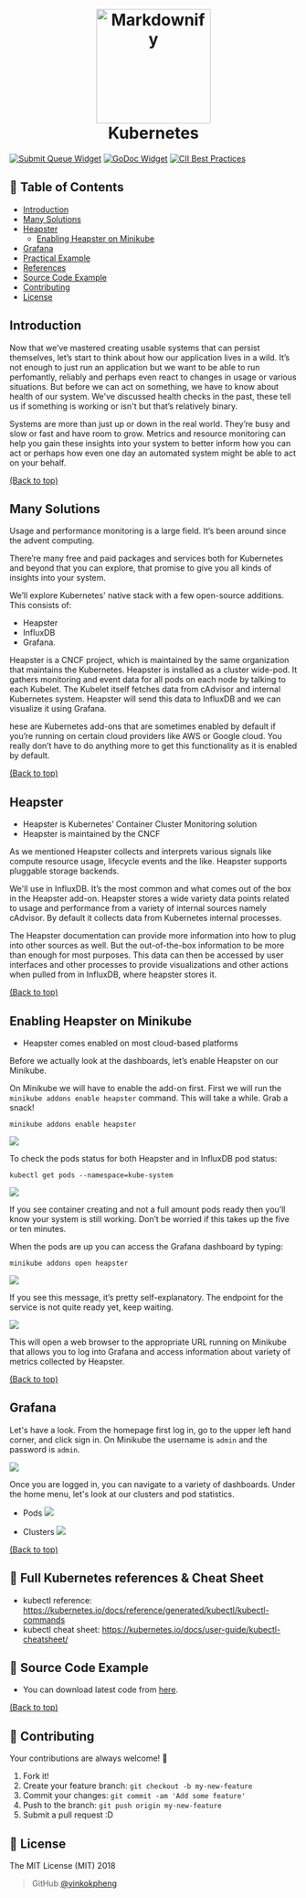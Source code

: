 <h1 align="center">
  <br>
  <a href="https://kubernetes.io/"><img src="https://avatars1.githubusercontent.com/u/13629408?s=400&v=4" alt="Markdownify" width="200"></a>
  <br>
  Kubernetes
  <br>
</h1>

[![Submit Queue Widget]][Submit Queue] [![GoDoc Widget]][GoDoc] [![CII Best Practices](https://bestpractices.coreinfrastructure.org/projects/569/badge)](https://bestpractices.coreinfrastructure.org/projects/569)

## 🚩 Table of Contents

- [Introduction](#introduction)
- [Many Solutions](#many-solutions)
- [Heapster](#heapster)
  - [Enabling Heapster on Minikube](#enabling-heapster-on-minikube)
- [Grafana](#grafana)
- [Practical Example](#practical-example)
- [References](#-full-kubernetes-references--cheat-sheet)
- [Source Code Example](#-source-code-example)
- [Contributing](#-contributing)
- [License](#-license)

## Introduction

Now that we’ve mastered creating usable systems that can persist themselves, let’s start to think about how our application lives in a wild. It’s not enough to just run an application but we want to be able to run perfomantly, reliably and perhaps even react to changes in usage or various situations. But before we can act on something, we have to know about health of our system. We've discussed health checks in the past, these tell us if something is working or isn't but that’s relatively binary.

Systems are more than just up or down in the real world. They’re busy and slow or fast and have room to grow. Metrics and resource monitoring can help you gain these insights into your system to better inform how you can act or perhaps how even one day an automated system might be able to act on your behalf.

[(Back to top)](#-table-of-contents)

## Many Solutions
Usage and performance monitoring is a large field. It’s been around since the advent computing.

There’re many free and paid packages and services both for Kubernetes and beyond that you can explore, that promise to give you all kinds of insights into your system.

We’ll explore Kubernetes' native stack with a few open-source additions. This consists of:
- Heapster
- InfluxDB
- Grafana.

Heapster is a CNCF project, which is maintained by the same organization that maintains the Kubernetes. Heapster is installed as a cluster wide-pod. It gathers monitoring and event data for all pods on each node by talking to each Kubelet. The Kubelet itself fetches data from cAdvisor and internal Kubernetes system. Heapster will send this data to InfluxDB and we can visualize it using Grafana.

hese are Kubernetes add-ons that are sometimes enabled by default if you’re running on certain cloud providers like AWS or Google cloud. You really don’t have to do anything more to get this functionality as it is enabled by default.

[(Back to top)](#-table-of-contents)

## Heapster

- Heapster is Kubernetes’ Container Cluster Monitoring solution
- Heapster is maintained by the CNCF

As we mentioned Heapster collects and interprets various signals like compute resource usage, lifecycle events and the like. Heapster supports pluggable storage backends.

We'll use in InfluxDB. It’s the most common and what comes out of the box in the Heapster add-on. Heapster stores a wide variety data points related to usage and performance from a variety of internal sources namely cAdvisor. By default it collects data from Kubernetes internal processes.

The Heapster documentation can provide more information into how to plug into other sources as well. But the out-of-the-box information to be more than enough for most purposes. This data can then be accessed by user interfaces and other processes to provide visualizations and other actions when pulled from in InfluxDB, where heapster stores it.

[(Back to top)](#-table-of-contents)

## Enabling Heapster on Minikube

- Heapster comes enabled on most cloud-based platforms

Before we actually look at the dashboards, let’s enable Heapster on our Minikube.

On Minikube we will have to enable the add-on first. First we will run the `minikube addons enable heapster` command. This will take a while. Grab a snack!

```
minikube addons enable heapster
```
![](assets/Advanced%20-%20Usage%20%26%20Resource%20Monitoring.assets/Advanced%20-%20Usage%20%26%20Resource%20Monitoring-10b256e5.png)

To check the pods status for both Heapster and in InfluxDB pod status:
```
kubectl get pods --namespace=kube-system
```
![](assets/Advanced%20-%20Usage%20%26%20Resource%20Monitoring.assets/Advanced%20-%20Usage%20%26%20Resource%20Monitoring-81dae139.png)

If you see container creating and not a full amount pods ready then you’ll know your system is still working. Don’t be worried if this takes up the five or ten minutes.

When the pods are up you can access the Grafana dashboard by typing:
```
minikube addons open heapster
```

![](assets/Advanced%20-%20Usage%20%26%20Resource%20Monitoring.assets/Advanced%20-%20Usage%20%26%20Resource%20Monitoring-cd63bc1b.png)

If you see this message, it’s pretty self-explanatory. The endpoint for the service is not quite ready yet, keep waiting.

![](assets/Advanced%20-%20Usage%20%26%20Resource%20Monitoring.assets/Advanced%20-%20Usage%20%26%20Resource%20Monitoring-d35622e6.png)

This will open a web browser to the appropriate URL running on Minikube that allows you to log into Grafana and access information about variety of metrics collected by Heapster.

[(Back to top)](#-table-of-contents)

## Grafana

Let's have a look. From the homepage first log in, go to the upper left hand corner, and click sign in. On Minikube the username is `admin` and the password is `admin`.

![](assets/Advanced%20-%20Usage%20%26%20Resource%20Monitoring.assets/Advanced%20-%20Usage%20%26%20Resource%20Monitoring-43c7ace7.png)


Once you are logged in, you can navigate to a variety of dashboards. Under the home menu, let's look at our clusters and pod statistics.

- Pods
![](assets/Advanced%20-%20Usage%20%26%20Resource%20Monitoring.assets/Advanced%20-%20Usage%20%26%20Resource%20Monitoring-594414ee.png)

- Clusters
![](assets/Advanced%20-%20Usage%20%26%20Resource%20Monitoring.assets/Advanced%20-%20Usage%20%26%20Resource%20Monitoring-38879ed1.png)


[(Back to top)](#-table-of-contents)

## 🔖 Full Kubernetes references & Cheat Sheet
- kubectl reference: https://kubernetes.io/docs/reference/generated/kubectl/kubectl-commands
- kubectl cheat sheet: https://kubernetes.io/docs/user-guide/kubectl-cheatsheet/


## 📙 Source Code Example
- You can download latest code from [here](source-codes).

[(Back to top)](#-table-of-contents)

## 💬 Contributing

Your contributions are always welcome! :tada:

1. Fork it!
2. Create your feature branch: `git checkout -b my-new-feature`
3. Commit your changes: `git commit -am 'Add some feature'`
4. Push to the branch: `git push origin my-new-feature`
5. Submit a pull request :D

## 📜 License

The MIT License (MIT) 2018
> GitHub [@yinkokpheng](https://github.com/yinkokpheng)

[GoDoc]: https://godoc.org/k8s.io/kubernetes
[GoDoc Widget]: https://godoc.org/k8s.io/kubernetes?status.svg
[Submit Queue]: http://submit-queue.k8s.io/#/ci
[Submit Queue Widget]: http://submit-queue.k8s.io/health.svg?v=1
